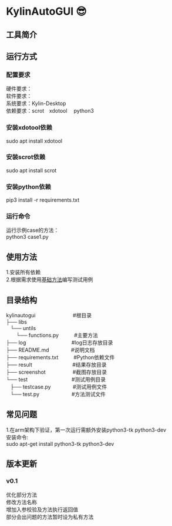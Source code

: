 # KylinAutoGUI 😎


## 工具简介



## 运行方式

### 配置要求
硬件要求：  
软件要求：  
系统要求：Kylin-Desktop   
依赖要求：scrot&emsp;xdotool  &emsp;python3  



### 安装xdotool依赖
sudo apt install xdotool
### 安装scrot依赖
sudo apt install scrot
### 安装python依赖
pip3 install -r requirements.txt


### 运行命令
运行示例case的方法：  
python3 case1.py

## 使用方法

1.安装所有依赖   
2.根据需求使用[基础方法](usage_manual.md "点击查看使用方法")编写测试用例


## 目录结构 
kylinautogui&emsp;&emsp;&emsp;&emsp;&emsp;&emsp; &emsp;#根目录  
├── libs    
   └── untils  
           └── functions.py&emsp;&emsp;&emsp;#主要方法  
├── log  &emsp;&emsp;&emsp;&emsp;&emsp;&emsp; &emsp; &emsp;#log日志存放目录  
├── README.md &emsp;&emsp;&emsp;&emsp;#说明文档  
├── requirements.txt&emsp;&emsp;&emsp;#Python依赖文件  
├── result&emsp;&emsp;&emsp;&emsp;&emsp; &emsp; &emsp; #结果存放目录  
├── screenshot&emsp;&emsp;&emsp;&emsp;&emsp; #截图存放目录  
└── test  &emsp;&emsp;&emsp;&emsp;&emsp;&emsp;&emsp;&emsp; #测试用例目录  
      ├── testcase.py  &emsp;&emsp;&emsp;&emsp;#测试用例文件  
      └── test.py  &emsp;&emsp;&emsp;&emsp;&emsp;&emsp;#方法测试文件  



## 常见问题
1.在arm架构下验证，第一次运行需额外安装python3-tk python3-dev  
安装命令:  
sudo apt-get install python3-tk python3-dev

## 版本更新

### v0.1
优化部分方法  
修改方法名称  
增加入参校验及方法执行返回值  
部分会出问题的方法暂时设为私有方法 



